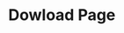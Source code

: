 # Dowload Page

<!--
	disqus_identifier: 이게 실질적으로 구분해줌. 나머지 확인중...url 변경해보는중.타이틀 변경해도 안됨.
	identifier, url 2개 변경해 보는중: 이 2개가 핵심이고만.
	identifier는 unique, url로 가상의 url을 만들어서 거기로 맵핑시키는듯
	disqus_url: 이 url이 존재해야만 함. 없으면 안되는듯..?
-->

<div id="disqus_thread"></div>
<script type="text/javascript">
    /* * * CONFIGURATION VARIABLES: EDIT BEFORE PASTING INTO YOUR WEBPAGE * * */
    var disqus_shortname = 'euripython';
    var disqus_identifier = 'download5'; 
    var disqus_title = 'download4 title';
    var disqus_url = 'http://re4lfl0w.github.io/#!pages/download5.md';

    /* * * DON'T EDIT BELOW THIS LINE * * */
    (function() {
        var dsq = document.createElement('script'); dsq.type = 'text/javascript'; dsq.async = true;
        dsq.src = '//' + disqus_shortname + '.disqus.com/embed.js';
        (document.getElementsByTagName('head')[0] || document.getElementsByTagName('body')[0]).appendChild(dsq);
    })();
</script>
